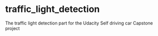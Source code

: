 # traffic_light_detection
The traffic light detection part for the Udacity Self driving car Capstone project
